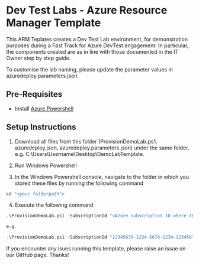 # Dev Test Labs - Azure Resource Manager Template

This ARM Teplates creates a Dev Test Lab environment, for demonstration purposes during a Fast Track for Azure DevTest engagement. In particular, the components created are as in line with those documented in the IT Owner step by step guide.

To customise the lab naming, please update the parameter values in azuredeploy.parameters.json.

## Pre-Requisites
* Install [Azure Powershell](http://aka.ms/webpi-azps)

## Setup Instructions
1. Download all files from this folder (ProvisionDemoLab.ps1, azuredeploy.json, azuredeploy.parameters.json) under the same folder, e.g. C:\Users\Username\Desktop\DemoLabTemplate.

2. Run Windows Powershell

3. In the Windows Powershell console, navigate to the folder in which you stored these files by running the following command

```PowerShell
cd "<your folderpath">
```

4. Execute the following command


```PowerShell
.\ProvisionDemoLab.ps1 -SubscriptionId "<Azure subscription ID where the lab will be created>" -ResourceGroupName "<name for the new resource group where the lab will be created, remember to follow a good naming convention>" -ResourceGroupLocation "<location for the resource group to be created. e.g. West US>"

e.g.

.\ProvisionDemoLab.ps1 -SubscriptionId "12345678-1234-5678-1234-123456789000" -ResourceGroupName "fta-dev-dtl-rg" -ResourceGroupLocation "North Europe"
```
If you encounter any isues running this template, please raise an issue on our GitHub page. Thanks!